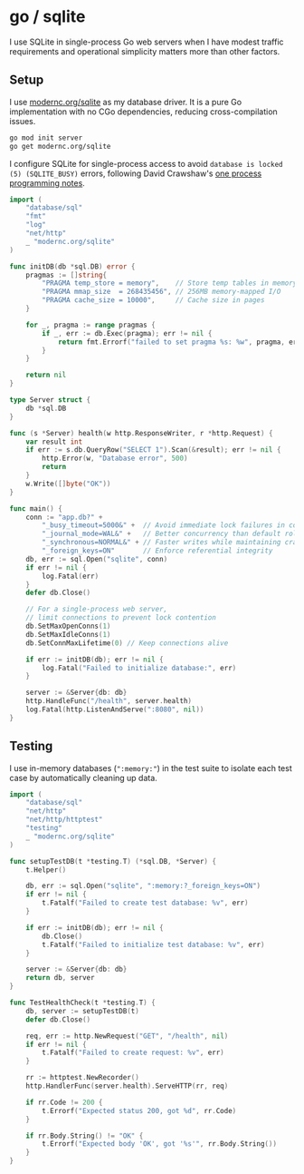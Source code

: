 # go / sqlite

I use SQLite in single-process Go web servers
when I have modest traffic requirements
and operational simplicity matters more than other factors.

## Setup

I use [modernc.org/sqlite](https://pkg.go.dev/modernc.org/sqlite) as
my database driver.
It is a pure Go implementation with no CGo dependencies,
reducing cross-compilation issues.

```bash
go mod init server
go get modernc.org/sqlite
```

I configure SQLite for single-process access to avoid
`database is locked (5) (SQLITE_BUSY)` errors,
following David Crawshaw's
[one process programming notes](https://crawshaw.io/blog/one-process-programming-notes).

```go
import (
    "database/sql"
    "fmt"
    "log"
    "net/http"
    _ "modernc.org/sqlite"
)

func initDB(db *sql.DB) error {
    pragmas := []string{
        "PRAGMA temp_store = memory",    // Store temp tables in memory
        "PRAGMA mmap_size  = 268435456", // 256MB memory-mapped I/O
        "PRAGMA cache_size = 10000",     // Cache size in pages
    }

    for _, pragma := range pragmas {
        if _, err := db.Exec(pragma); err != nil {
            return fmt.Errorf("failed to set pragma %s: %w", pragma, err)
        }
    }

    return nil
}

type Server struct {
    db *sql.DB
}

func (s *Server) health(w http.ResponseWriter, r *http.Request) {
    var result int
    if err := s.db.QueryRow("SELECT 1").Scan(&result); err != nil {
        http.Error(w, "Database error", 500)
        return
    }
    w.Write([]byte("OK"))
}

func main() {
    conn := "app.db?" +
        "_busy_timeout=5000&" +  // Avoid immediate lock failures in concurrent access
        "_journal_mode=WAL&" +   // Better concurrency than default rollback journal
        "_synchronous=NORMAL&" + // Faster writes while maintaining crash safety
        "_foreign_keys=ON"       // Enforce referential integrity
    db, err := sql.Open("sqlite", conn)
    if err != nil {
        log.Fatal(err)
    }
    defer db.Close()

    // For a single-process web server,
    // limit connections to prevent lock contention
    db.SetMaxOpenConns(1)
    db.SetMaxIdleConns(1)
    db.SetConnMaxLifetime(0) // Keep connections alive

    if err := initDB(db); err != nil {
        log.Fatal("Failed to initialize database:", err)
    }

    server := &Server{db: db}
    http.HandleFunc("/health", server.health)
    log.Fatal(http.ListenAndServe(":8080", nil))
}
```

## Testing

I use in-memory databases (`":memory:"`) in the test suite
to isolate each test case by automatically cleaning up data.

```go
import (
    "database/sql"
    "net/http"
    "net/http/httptest"
    "testing"
    _ "modernc.org/sqlite"
)

func setupTestDB(t *testing.T) (*sql.DB, *Server) {
    t.Helper()

    db, err := sql.Open("sqlite", ":memory:?_foreign_keys=ON")
    if err != nil {
        t.Fatalf("Failed to create test database: %v", err)
    }

    if err := initDB(db); err != nil {
        db.Close()
        t.Fatalf("Failed to initialize test database: %v", err)
    }

    server := &Server{db: db}
    return db, server
}

func TestHealthCheck(t *testing.T) {
    db, server := setupTestDB(t)
    defer db.Close()

    req, err := http.NewRequest("GET", "/health", nil)
    if err != nil {
        t.Fatalf("Failed to create request: %v", err)
    }

    rr := httptest.NewRecorder()
    http.HandlerFunc(server.health).ServeHTTP(rr, req)

    if rr.Code != 200 {
        t.Errorf("Expected status 200, got %d", rr.Code)
    }

    if rr.Body.String() != "OK" {
        t.Errorf("Expected body 'OK', got '%s'", rr.Body.String())
    }
}
```

